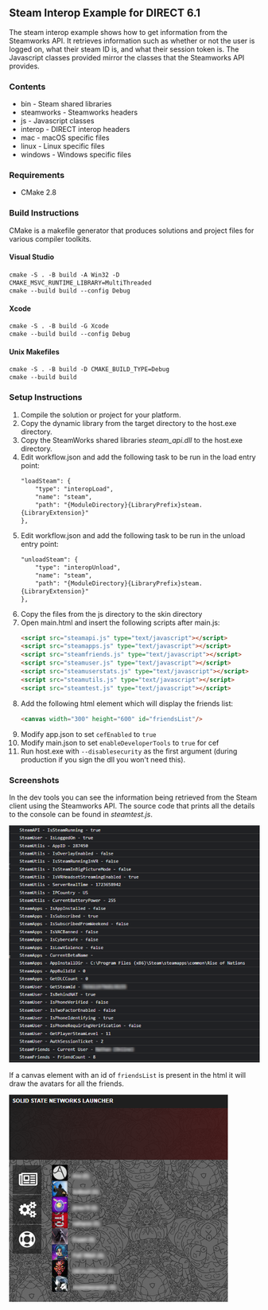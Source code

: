 ## Steam Interop Example for DIRECT 6.1

The steam interop example shows how to get information from the Steamworks API. It retrieves information such as whether or not the user is logged on, what their steam ID is, and what their session token is. The Javascript classes provided mirror the classes that the Steamworks API provides.

### Contents

* bin - Steam shared libraries
* steamworks - Steamworks headers
* js - Javascript classes
* interop - DIRECT interop headers
* mac - macOS specific files
* linux - Linux specific files
* windows - Windows specific files

### Requirements

* CMake 2.8

### Build Instructions

CMake is a makefile generator that produces solutions and project files for various compiler toolkits.

#### Visual Studio

```
cmake -S . -B build -A Win32 -D CMAKE_MSVC_RUNTIME_LIBRARY=MultiThreaded
cmake --build build --config Debug
```

#### Xcode

```
cmake -S . -B build -G Xcode
cmake --build build --config Debug
```

#### Unix Makefiles

```
cmake -S . -B build -D CMAKE_BUILD_TYPE=Debug
cmake --build build
```

### Setup Instructions

1. Compile the solution or project for your platform.
2. Copy the dynamic library from the target directory to the host.exe directory.
3. Copy the SteamWorks shared libraries _steam_api.dll_ to the host.exe directory.
4. Edit workflow.json and add the following task to be run in the load entry point:
    ```
    "loadSteam": {
        "type": "interopLoad",
        "name": "steam",
        "path": "{ModuleDirectory}{LibraryPrefix}steam.{LibraryExtension}"
    },
    ```
5. Edit workflow.json and add the following task to be run in the unload entry point:
    ```
    "unloadSteam": {
        "type": "interopUnload",
        "name": "steam",
        "path": "{ModuleDirectory}{LibraryPrefix}steam.{LibraryExtension}"
    },
    ```
6. Copy the files from the js directory to the skin directory
7. Open main.html and insert the following scripts after main.js:
    ```html
    <script src="steamapi.js" type="text/javascript"></script>
    <script src="steamapps.js" type="text/javascript"></script>
    <script src="steamfriends.js" type="text/javascript"></script>
    <script src="steamuser.js" type="text/javascript"></script>
    <script src="steamuserstats.js" type="text/javascript"></script>
    <script src="steamutils.js" type="text/javascript"></script>
    <script src="steamtest.js" type="text/javascript"></script>
    ```
8. Add the following html element which will display the friends list:
    ```html
    <canvas width="300" height="600" id="friendsList"/>
    ```
9. Modify app.json to set `cefEnabled` to `true`
10. Modify main.json to set `enableDeveloperTools` to `true` for cef
11. Run host.exe with `--disablesecurity` as the first argument (during production if you sign the dll you won't need this).

### Screenshots

In the dev tools you can see the information being retrieved from the Steam client using the Steamworks API. The source code that prints all the details to the console can be found in _steamtest.js_.

![image](screenshots/console-ok.png)

If a canvas element with an id of `friendsList` is present in the html it will draw the avatars for all the friends.

![image](screenshots/friendslist.png)
